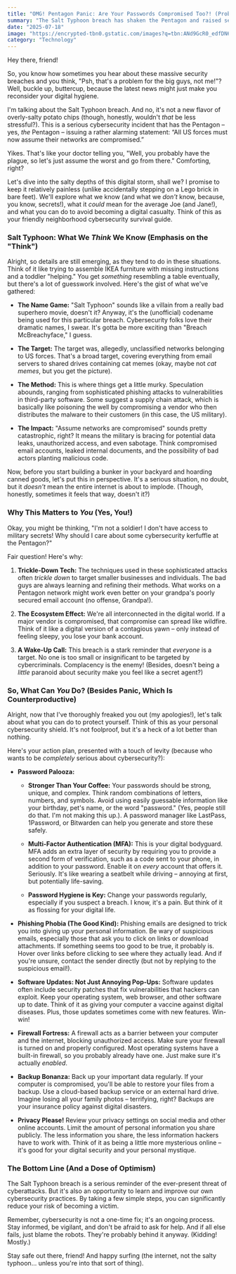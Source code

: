```yaml
---
title: "OMG! Pentagon Panic: Are Your Passwords Compromised Too?! (Probably.)"
summary: "The Salt Typhoon breach has shaken the Pentagon and raised serious questions about cybersecurity across all US forces. This blog post breaks down the breach, its implications, and what you can learn from it to protect your own digital life."
date: "2025-07-18"
image: "https://encrypted-tbn0.gstatic.com/images?q=tbn:ANd9GcR0_edfDN6Z1GPfqaTg4UI4lQR8ZcyNbm0gUw&s"
category: "Technology"
---
```


Hey there, friend!

So, you know how sometimes you hear about these massive security breaches and you think, "Psh, that's a problem for the big guys, not me!"? Well, buckle up, buttercup, because the latest news might just make you reconsider your digital hygiene.

I'm talking about the Salt Typhoon breach. And no, it's not a new flavor of overly-salty potato chips (though, honestly, wouldn't _that_ be less stressful?). This is a serious cybersecurity incident that has the Pentagon – yes, _the_ Pentagon – issuing a rather alarming statement: “All US forces must now assume their networks are compromised.”

Yikes. That's like your doctor telling you, "Well, you probably have the plague, so let's just assume the worst and go from there." Comforting, right?

Let's dive into the salty depths of this digital storm, shall we? I promise to keep it relatively painless (unlike accidentally stepping on a Lego brick in bare feet). We'll explore what we know (and what we _don't_ know, because, you know, secrets!), what it _could_ mean for the average Joe (and Jane!), and what you can do to avoid becoming a digital casualty. Think of this as your friendly neighborhood cybersecurity survival guide.

### Salt Typhoon: What We _Think_ We Know (Emphasis on the "Think")

Alright, so details are still emerging, as they tend to do in these situations. Think of it like trying to assemble IKEA furniture with missing instructions and a toddler "helping." You get _something_ resembling a table eventually, but there's a lot of guesswork involved. Here's the gist of what we've gathered:

- **The Name Game:** "Salt Typhoon" sounds like a villain from a really bad superhero movie, doesn't it? Anyway, it's the (unofficial) codename being used for this particular breach. Cybersecurity folks love their dramatic names, I swear. It's gotta be more exciting than "Breach McBreachyface," I guess.

- **The Target:** The target was, allegedly, unclassified networks belonging to US forces. That's a broad target, covering everything from email servers to shared drives containing cat memes (okay, maybe not _cat memes_, but you get the picture).

- **The Method:** This is where things get a little murky. Speculation abounds, ranging from sophisticated phishing attacks to vulnerabilities in third-party software. Some suggest a supply chain attack, which is basically like poisoning the well by compromising a vendor who then distributes the malware to their customers (in this case, the US military).

- **The Impact:** "Assume networks are compromised" sounds pretty catastrophic, right? It means the military is bracing for potential data leaks, unauthorized access, and even sabotage. Think compromised email accounts, leaked internal documents, and the possibility of bad actors planting malicious code.

Now, before you start building a bunker in your backyard and hoarding canned goods, let's put this in perspective. It's a serious situation, no doubt, but it _doesn't_ mean the entire internet is about to implode. (Though, honestly, sometimes it feels that way, doesn't it?)

### Why This Matters to _You_ (Yes, You!)

Okay, you might be thinking, "I'm not a soldier! I don't have access to military secrets! Why should I care about some cybersecurity kerfuffle at the Pentagon?"

Fair question! Here's why:

1.  **Trickle-Down Tech:** The techniques used in these sophisticated attacks often _trickle down_ to target smaller businesses and individuals. The bad guys are always learning and refining their methods. What works on a Pentagon network might work even better on your grandpa's poorly secured email account (no offense, Grandpa!).

2.  **The Ecosystem Effect:** We're all interconnected in the digital world. If a major vendor is compromised, that compromise can spread like wildfire. Think of it like a digital version of a contagious yawn – only instead of feeling sleepy, you lose your bank account.

3.  **A Wake-Up Call:** This breach is a stark reminder that _everyone_ is a target. No one is too small or insignificant to be targeted by cybercriminals. Complacency is the enemy! (Besides, doesn't being a _little_ paranoid about security make you feel like a secret agent?)

### So, What Can _You_ Do? (Besides Panic, Which Is Counterproductive)

Alright, now that I've thoroughly freaked you out (my apologies!), let's talk about what you can do to protect yourself. Think of this as your personal cybersecurity shield. It's not foolproof, but it's a heck of a lot better than nothing.

Here's your action plan, presented with a touch of levity (because who wants to be _completely_ serious about cybersecurity?):

- **Password Palooza:**

  - **Stronger Than Your Coffee:** Your passwords should be strong, unique, and complex. Think random combinations of letters, numbers, and symbols. Avoid using easily guessable information like your birthday, pet's name, or the word "password." (Yes, people still do that. I'm not making this up.). A password manager like LastPass, 1Password, or Bitwarden can help you generate and store these safely.

  - **Multi-Factor Authentication (MFA):** This is your digital bodyguard. MFA adds an extra layer of security by requiring you to provide a second form of verification, such as a code sent to your phone, in addition to your password. Enable it on _every_ account that offers it. Seriously. It's like wearing a seatbelt while driving – annoying at first, but potentially life-saving.

  - **Password Hygiene is Key:** Change your passwords regularly, especially if you suspect a breach. I know, it's a pain. But think of it as flossing for your digital life.

- **Phishing Phobia (The Good Kind):** Phishing emails are designed to trick you into giving up your personal information. Be wary of suspicious emails, especially those that ask you to click on links or download attachments. If something seems too good to be true, it probably is. Hover over links before clicking to see where they actually lead. And if you're unsure, contact the sender directly (but not by replying to the suspicious email!).

- **Software Updates: Not Just Annoying Pop-Ups:** Software updates often include security patches that fix vulnerabilities that hackers can exploit. Keep your operating system, web browser, and other software up to date. Think of it as giving your computer a vaccine against digital diseases. Plus, those updates sometimes come with new features. Win-win!

- **Firewall Fortress:** A firewall acts as a barrier between your computer and the internet, blocking unauthorized access. Make sure your firewall is turned on and properly configured. Most operating systems have a built-in firewall, so you probably already have one. Just make sure it's actually _enabled_.

- **Backup Bonanza:** Back up your important data regularly. If your computer is compromised, you'll be able to restore your files from a backup. Use a cloud-based backup service or an external hard drive. Imagine losing all your family photos – terrifying, right? Backups are your insurance policy against digital disasters.

- **Privacy Please!** Review your privacy settings on social media and other online accounts. Limit the amount of personal information you share publicly. The less information you share, the less information hackers have to work with. Think of it as being a little more mysterious online – it's good for your digital security and your personal mystique.

### The Bottom Line (And a Dose of Optimism)

The Salt Typhoon breach is a serious reminder of the ever-present threat of cyberattacks. But it's also an opportunity to learn and improve our own cybersecurity practices. By taking a few simple steps, you can significantly reduce your risk of becoming a victim.

Remember, cybersecurity is not a one-time fix; it's an ongoing process. Stay informed, be vigilant, and don't be afraid to ask for help. And if all else fails, just blame the robots. They're probably behind it anyway. (Kidding! Mostly.)

Stay safe out there, friend! And happy surfing (the internet, not the salty typhoon... unless you're into that sort of thing).
